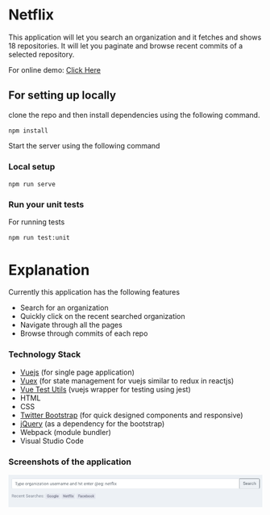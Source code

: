 # Netflix 

This application will let you search an organization and it fetches and shows 18 repositories. It will let you paginate and browse recent commits of a selected repository.

For online demo: [Click Here](https://netflix.vijaykumar.me)
## For setting up locally
clone the repo and then install dependencies using the following command.
```
npm install
```
Start the server using the following command
### Local setup
```
npm run serve
```

### Run your unit tests
For running tests
```
npm run test:unit
```

# Explanation

Currently this application has the following features

  - Search for an organization
  - Quickly click on the recent searched organization
  - Navigate through all the pages
  - Browse through commits of each repo

### Technology Stack
  - [Vuejs](https://vuejs.org/) (for single page application)
  - [Vuex](httpshttps://vuex.vuejs.org/) (for state management for vuejs similar to redux in reactjs)
  - [Vue Test Utils](https://vue-test-utils.vuejs.org/) (vuejs wrapper for testing using jest)
  - HTML
  - CSS
  - [Twitter Bootstrap](https://netflix.vijaykumar.me) (for quick designed components and responsive)
  - [jQuery](https://netflix.vijaykumar.me) (as a dependency for the bootstrap)
  - Webpack (module bundler)
  - Visual Studio Code

### Screenshots of the application

![Search](src/assets/screenshots/search-box.png)
